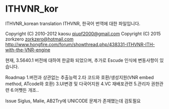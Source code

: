 # ITHVNR_kor
ITHVNR_korean translation
ITHVNR, 한국어 번역에 대한 파일입니다.

Copyright (C) 2010-2012  kaosu <qiupf2000@gmail.com>
Copyright (C) 2015 zorkzero <zorkzero@hotmail.com>
http://www.hongfire.com/forum/showthread.php/438331-ITHVNR-ITH-with-the-VNR-engine

현재, 3.5640.1 버전에 대하여 한글화 되었으며,
추가로 Escude 인식에 변동사항이 있습니다.


Roadmap
1.버전과 상관없는 추출능력
2.타 코드와 호환/생성지원(VNR embed method, ATcode와 호환)
3.UI변경 및 다국어지원
4.VC 재배포관련
5.관리자 권한관련
6.어쨋든 개조..

Issue
Siglus, Malie, AB2Try에 UNICODE 문제가 존재했는데 검토필요
